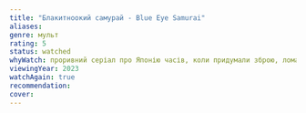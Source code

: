 ```yaml
---
title: "Блакитноокий самурай - Blue Eye Samurai"
aliases: 
genre: мульт
rating: 5
status: watched
whyWatch: проривний серіал про Японію часів, коли придумали зброю, ломаючий деякі стереотипи
viewingYear: 2023
watchAgain: true
recommendation: 
cover: 
---
```


